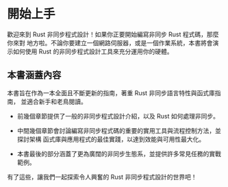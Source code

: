 # 開始上手

歡迎來到 Rust 非同步程式設計！如果你正要開始編寫非同步 Rust 程式碼，那麼你來對
地方啦。不論你要建立一個網路伺服器，或是一個作業系統，本書將會演示如何使用 Rust
的非同步程式設計工具來充分運用你的硬體。

## 本書涵蓋內容

本書旨在作為一本全面且不斷更新的指南，著重 Rust 非同步語言特性與函式庫指南，
並適合新手和老鳥閱讀。

- 前幾個章節提供了一般的非同步程式設計介紹，以及 Rust 如何處理非同步。

- 中間幾個章節會討論編寫非同步程式碼的重要的實用工具與流程控制方法，並探討架構
函式庫與應用程式的最佳實踐，以達到效能與可用性最大化。

- 本書最後的部分涵蓋了更為廣闊的非同步生態系，並提供許多常見任務的實戰範例。

有了這些，讓我們一起探索令人興奮的 Rust 非同步程式設計的世界吧！
